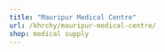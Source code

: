 ```yaml
---
title: "Mauripur Medical Centre"
url: /khrchy/mauripur-medical-centre/
shop: medical supply
---
```

